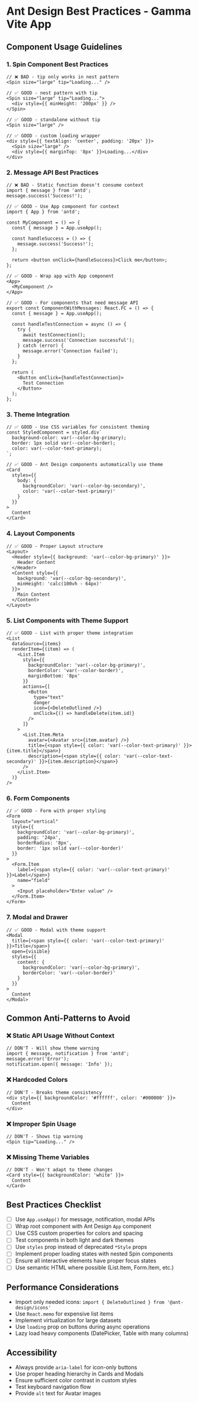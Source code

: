 # Ant Design Best Practices - Gamma Vite App

## Component Usage Guidelines

### 1. Spin Component Best Practices

```tsx
// ❌ BAD - tip only works in nest pattern
<Spin size="large" tip="Loading..." />

// ✅ GOOD - nest pattern with tip
<Spin size="large" tip="Loading...">
  <div style={{ minHeight: '200px' }} />
</Spin>

// ✅ GOOD - standalone without tip
<Spin size="large" />

// ✅ GOOD - custom loading wrapper
<div style={{ textAlign: 'center', padding: '20px' }}>
  <Spin size="large" />
  <div style={{ marginTop: '8px' }}>Loading...</div>
</div>
```

### 2. Message API Best Practices

```tsx
// ❌ BAD - Static function doesn't consume context
import { message } from 'antd';
message.success('Success!');

// ✅ GOOD - Use App component for context
import { App } from 'antd';

const MyComponent = () => {
  const { message } = App.useApp();
  
  const handleSuccess = () => {
    message.success('Success!');
  };
  
  return <button onClick={handleSuccess}>Click me</button>;
};

// ✅ GOOD - Wrap app with App component
<App>
  <MyComponent />
</App>

// ✅ GOOD - For components that need message API
export const ComponentWithMessages: React.FC = () => {
  const { message } = App.useApp();

  const handleTestConnection = async () => {
    try {
      await testConnection();
      message.success('Connection successful');
    } catch (error) {
      message.error('Connection failed');
    }
  };

  return (
    <Button onClick={handleTestConnection}>
      Test Connection
    </Button>
  );
};
```

### 3. Theme Integration

```tsx
// ✅ GOOD - Use CSS variables for consistent theming
const StyledComponent = styled.div`
  background-color: var(--color-bg-primary);
  border: 1px solid var(--color-border);
  color: var(--color-text-primary);
`;

// ✅ GOOD - Ant Design components automatically use theme
<Card 
  styles={{
    body: {
      backgroundColor: 'var(--color-bg-secondary)',
      color: 'var(--color-text-primary)'
    }
  }}
>
  Content
</Card>
```

### 4. Layout Components

```tsx
// ✅ GOOD - Proper Layout structure
<Layout>
  <Header style={{ background: 'var(--color-bg-primary)' }}>
    Header Content
  </Header>
  <Content style={{ 
    background: 'var(--color-bg-secondary)',
    minHeight: 'calc(100vh - 64px)'
  }}>
    Main Content
  </Content>
</Layout>
```

### 5. List Components with Theme Support

```tsx
// ✅ GOOD - List with proper theme integration
<List
  dataSource={items}
  renderItem={(item) => (
    <List.Item
      style={{
        backgroundColor: 'var(--color-bg-primary)',
        borderColor: 'var(--color-border)',
        marginBottom: '8px'
      }}
      actions={[
        <Button 
          type="text" 
          danger 
          icon={<DeleteOutlined />}
          onClick={() => handleDelete(item.id)}
        />
      ]}
    >
      <List.Item.Meta
        avatar={<Avatar src={item.avatar} />}
        title={<span style={{ color: 'var(--color-text-primary)' }}>{item.title}</span>}
        description={<span style={{ color: 'var(--color-text-secondary)' }}>{item.description}</span>}
      />
    </List.Item>
  )}
/>
```

### 6. Form Components

```tsx
// ✅ GOOD - Form with proper styling
<Form
  layout="vertical"
  style={{
    backgroundColor: 'var(--color-bg-primary)',
    padding: '24px',
    borderRadius: '8px',
    border: '1px solid var(--color-border)'
  }}
>
  <Form.Item 
    label={<span style={{ color: 'var(--color-text-primary)' }}>Label</span>}
    name="field"
  >
    <Input placeholder="Enter value" />
  </Form.Item>
</Form>
```

### 7. Modal and Drawer

```tsx
// ✅ GOOD - Modal with theme support
<Modal
  title={<span style={{ color: 'var(--color-text-primary)' }}>Title</span>}
  open={visible}
  styles={{
    content: {
      backgroundColor: 'var(--color-bg-primary)',
      borderColor: 'var(--color-border)'
    }
  }}
>
  Content
</Modal>
```

## Common Anti-Patterns to Avoid

### ❌ Static API Usage Without Context
```tsx
// DON'T - Will show theme warning
import { message, notification } from 'antd';
message.error('Error');
notification.open({ message: 'Info' });
```

### ❌ Hardcoded Colors
```tsx
// DON'T - Breaks theme consistency
<div style={{ backgroundColor: '#ffffff', color: '#000000' }}>
  Content
</div>
```

### ❌ Improper Spin Usage
```tsx
// DON'T - Shows tip warning
<Spin tip="Loading..." />
```

### ❌ Missing Theme Variables
```tsx
// DON'T - Won't adapt to theme changes
<Card style={{ backgroundColor: 'white' }}>
  Content
</Card>
```

## Best Practices Checklist

- [ ] Use `App.useApp()` for message, notification, modal APIs
- [ ] Wrap root component with Ant Design `App` component
- [ ] Use CSS custom properties for colors and spacing
- [ ] Test components in both light and dark themes
- [ ] Use `styles` prop instead of deprecated `*Style` props
- [ ] Implement proper loading states with nested Spin components
- [ ] Ensure all interactive elements have proper focus states
- [ ] Use semantic HTML where possible (List.Item, Form.Item, etc.)

## Performance Considerations

- Import only needed icons: `import { DeleteOutlined } from '@ant-design/icons'`
- Use `React.memo` for expensive list items
- Implement virtualization for large datasets
- Use `loading` prop on buttons during async operations
- Lazy load heavy components (DatePicker, Table with many columns)

## Accessibility

- Always provide `aria-label` for icon-only buttons
- Use proper heading hierarchy in Cards and Modals
- Ensure sufficient color contrast in custom styles
- Test keyboard navigation flow
- Provide `alt` text for Avatar images
